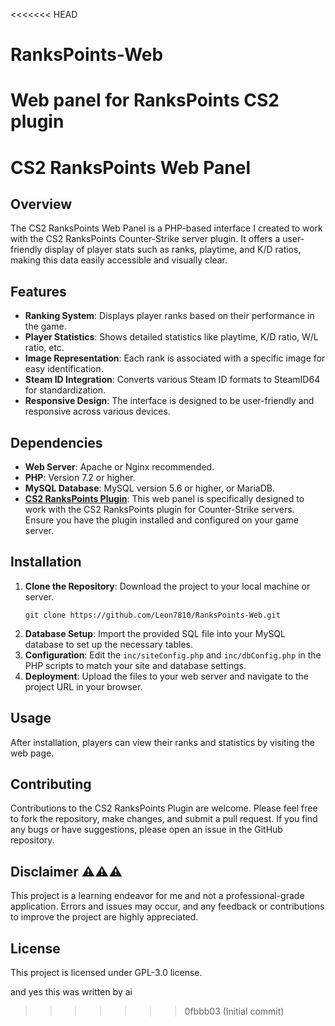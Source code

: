 <<<<<<< HEAD
# RanksPoints-Web
Web panel for RanksPoints CS2 plugin
=======
# CS2 RanksPoints Web Panel

## Overview

The CS2 RanksPoints Web Panel is a PHP-based interface I created to work with the CS2 RanksPoints Counter-Strike server plugin. It offers a user-friendly display of player stats such as ranks, playtime, and K/D ratios, making this data easily accessible and visually clear.

## Features

- **Ranking System**: Displays player ranks based on their performance in the game.
- **Player Statistics**: Shows detailed statistics like playtime, K/D ratio, W/L ratio, etc.
- **Image Representation**: Each rank is associated with a specific image for easy identification.
- **Steam ID Integration**: Converts various Steam ID formats to SteamID64 for standardization.
- **Responsive Design**: The interface is designed to be user-friendly and responsive across various devices.

## Dependencies

- **Web Server**: Apache or Nginx recommended.
- **PHP**: Version 7.2 or higher.
- **MySQL Database**: MySQL version 5.6 or higher, or MariaDB.
- **[CS2 RanksPoints Plugin](https://github.com/ABKAM2023/CS2-RanksPoints)**: This web panel is specifically designed to work with the CS2 RanksPoints plugin for Counter-Strike servers. Ensure you have the plugin installed and configured on your game server.

## Installation

1. **Clone the Repository**: Download the project to your local machine or server.
   ```
   git clone https://github.com/Leon7810/RanksPoints-Web.git
   ```
2. **Database Setup**: Import the provided SQL file into your MySQL database to set up the necessary tables.
3. **Configuration**: Edit the `inc/siteConfig.php` and `inc/dbConfig.php` in the PHP scripts to match your site and database settings.
4. **Deployment**: Upload the files to your web server and navigate to the project URL in your browser.

## Usage

After installation, players can view their ranks and statistics by visiting the web page.

## Contributing

Contributions to the CS2 RanksPoints Plugin are welcome. Please feel free to fork the repository, make changes, and submit a pull request. If you find any bugs or have suggestions, please open an issue in the GitHub repository.

## Disclaimer ⚠️⚠️⚠️

This project is a learning endeavor for me and not a professional-grade application. Errors and issues may occur, and any feedback or contributions to improve the project are highly appreciated.

## License

This project is licensed under GPL-3.0 license.

and yes this was written by ai
>>>>>>> 0fbbb03 (Initial commit)

